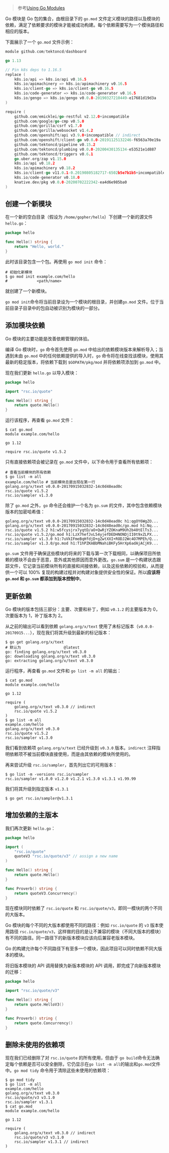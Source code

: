 > 参考[Using Go Modules](https://blog.golang.org/using-go-modules)

Go 模块是 Go 包的集合，由根目录下的 `go.mod` 文件定义模块的路径以及模块的依赖，满足了依赖要求的模块才能被成功构建。每个依赖需要写为一个模块路径和相应的版本。

下面展示了一个 `go.mod` 文件示例：

```go
module github.com/tektoncd/dashboard

go 1.13

// Pin k8s deps to 1.16.5
replace (
	k8s.io/api => k8s.io/api v0.16.5
	k8s.io/apimachinery => k8s.io/apimachinery v0.16.5
	k8s.io/client-go => k8s.io/client-go v0.16.5
	k8s.io/code-generator => k8s.io/code-generator v0.16.5
	k8s.io/gengo => k8s.io/gengo v0.0.0-20190327210449-e17681d19d3a
)

require (
	github.com/emicklei/go-restful v2.12.0+incompatible
	github.com/google/go-cmp v0.5.0
	github.com/gorilla/csrf v1.7.0
	github.com/gorilla/websocket v1.4.2
	github.com/openshift/api v3.9.0+incompatible // indirect
	github.com/openshift/client-go v0.0.0-20191125132246-f6563a70e19a
	github.com/tektoncd/pipeline v0.15.2
	github.com/tektoncd/plumbing v0.0.0-20200430135134-e53521e1d887
	github.com/tektoncd/triggers v0.6.1
	go.uber.org/zap v1.15.0
	k8s.io/api v0.18.2
	k8s.io/apimachinery v0.18.2
	k8s.io/client-go v11.0.1-0.20190805182717-6502b5e7b1b5+incompatible
	k8s.io/code-generator v0.18.0
	knative.dev/pkg v0.0.0-20200702222342-ea4d6e985ba0
)

```

## 创建一个新模块

在一个新的空白目录（假设为 `/home/gopher/hello`）下创建一个新的源文件 `hello.go`：

```go
package hello

func Hello() string {
    return "Hello, world."
}
```

此时该目录包含一个包。再使用 `go mod init` 命令：

```shell
# 初始化新模块
$ go mod init example.com/hello
#             <path/name>
```

就创建了一个新模块。

`go mod init`命令将当前目录设为一个模块的根目录，并创建`go.mod` 文件。位于当前目录子目录中的包自动被识别为模块的一部分。

## 添加模块依赖

Go 模块的主要功能是改善依赖管理的体验。

编译 Go 模块时，`go` 命令首先使用 `go.mod` 中给出的依赖模块版本来解析导入；当遇到未由 `go.mod` 中的任何依赖提供的导入时，`go` 命令将在线查找该模块，使用其最新的稳定版本，将依赖下载到 `$GOPATH/pkg/mod` 并将依赖项添加到 `go.mod` 中。

现在我们更新 `hello.go` 以导入模块：

```go
package hello

import "rsc.io/quote"

func Hello() string {
    return quote.Hello()
}
```

运行该程序，再查看 `go.mod` 文件：

```shell
$ cat go.mod
module example.com/hello

go 1.12

require rsc.io/quote v1.5.2
```

只有直接依赖项会被记录在 `go.mod` 文件中，以下命令用于查看所有依赖项：

```shell
# 查看当前模块的所有依赖
$ go list -m all
example.com/hello # 当前模块总是出现在第一行
golang.org/x/text v0.0.0-20170915032832-14c0d48ead0c
rsc.io/quote v1.5.2
rsc.io/sampler v1.3.0
```

除了 `go.mod` 之外，`go` 命令还会维护一个名为 `go.sum` 的文件，其中包含依赖模块版本的加密哈希值：

```
golang.org/x/text v0.0.0-20170915032832-14c0d48ead0c h1:qgOY6WgZO...
golang.org/x/text v0.0.0-20170915032832-14c0d48ead0c/go.mod h1:Nq...
rsc.io/quote v1.5.2 h1:w5fcysjrx7yqtD/aO+QwRjYZOKnaM9Uh2b40tElTs3...
rsc.io/quote v1.5.2/go.mod h1:LzX7hefJvL54yjefDEDHNONDjII0t9xZLPX...
rsc.io/sampler v1.3.0 h1:7uVkIFmeBqHfdjD+gZwtXXI+RODJ2Wc4O7MPEh/Q...
rsc.io/sampler v1.3.0/go.mod h1:T1hPZKmBbMNahiBKFy5HrXp6adAjACjK9...
```

`go.sum` 文件用于确保这些模块的将来的下载与第一次下载相同，以确保项目所依赖的模块不会由于恶意，意外或其他原因而意外更改。`go.sum` 是一个构建状态跟踪文件，它记录当前模块所有的直接和间接依赖，以及这些依赖的校验和，从而提供一个可以 100% 复现的构建过程并对构建对象提供安全性的保证。所以**应该将 `go.mod` 和 `go.sum` 都添加到版本控制中**。

## 更新依赖

Go 模块的版本包括三部分：主要、次要和补丁，例如 `v0.1.2` 的主要版本为 0，次要版本为 1，补丁版本为 2。

从之前的输出可以看到依赖 `golang.org/x/text` 使用了未标记版本（`v0.0.0-20170915...`），现在我们将其升级到最新的标记版本：

```shell
$ go get golang.org/x/text
# 默认为                   @latest    
go: finding golang.org/x/text v0.3.0
go: downloading golang.org/x/text v0.3.0
go: extracting golang.org/x/text v0.3.0
```

运行程序，再查看 `go.mod` 文件和 `go list -m all` 的输出：

```shell
$ cat go.mod
module example.com/hello

go 1.12

require (
    golang.org/x/text v0.3.0 // indirect
    rsc.io/quote v1.5.2
)
$ go list -m all
example.com/hello
golang.org/x/text v0.3.0
rsc.io/quote v1.5.2
rsc.io/sampler v1.3.0
```

我们看到依赖项 `golang.org/x/text` 已经升级到 `v0.3.0` 版本。`indirect` 注释指明依赖项不被当前模块直接使用，而是由其依赖的模块所使用的。

再来尝试升级 `rsc.io/sampler`，首先列出它的可用版本：

```shell
$ go list -m -versions rsc.io/sampler
rsc.io/sampler v1.0.0 v1.2.0 v1.2.1 v1.3.0 v1.3.1 v1.99.99
```

我们将其升级到指定版本 `v1.3.1`

```shell
$ go get rsc.io/sampler@v1.3.1
```

## 增加依赖的主版本

我们再次更新 `hello.go`：

```go
package hello

import (
    "rsc.io/quote"
    quoteV3 "rsc.io/quote/v3" // assign a new name
)

func Hello() string {
    return quote.Hello()
}

func Proverb() string {
    return quoteV3.Concurrency()
}
```

现在模块同时依赖了 `rsc.io/quote` 和 `rsc.io/quote/v3`，即同一模块的两个不同的大版本。

Go 模块的每个不同的大版本都使用不同的路径：例如 `rsc.io/quote` 的 `v3` 版本使用路径 `rsc.io/quote/v3`，这样做的目的是让不兼容的模块（不同大版本的模块）有不同的路径。同一路径下的新版本模块应该向后兼容老版本模块。

Go 的构建允许每个不同路径下有至多一个模块，因此项目可以同时依赖不同大版本的模块。

将旧版本模块的 API 调用替换为新版本模块的 API 调用，即完成了向新版本模块的迁移：

```go
package hello

import "rsc.io/quote/v3"

func Hello() string {
    return quote.HelloV3()
}

func Proverb() string {
    return quote.Concurrency()
}
```

## 删除未使用的依赖项

现在我们已经删除了对 `rsc.io/quote` 的所有使用，但由于 `go build`命令无法确定每个依赖是否可以安全删除，它仍显示在`go list -m all`的输出和`go.mod`文件中。`go mod tidy` 命令用于清除这些未使用的依赖项：

```shell
$ go mod tidy
$ go list -m all
example.com/hello
golang.org/x/text v0.3.0
rsc.io/quote/v3 v3.1.0
rsc.io/sampler v1.3.1
$ cat go.mod
module example.com/hello

go 1.12

require (
    golang.org/x/text v0.3.0 // indirect
    rsc.io/quote/v3 v3.1.0
    rsc.io/sampler v1.3.1 // indirect
)
```

